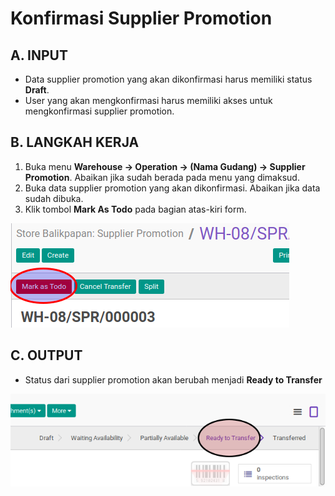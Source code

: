 # Konfirmasi Supplier Promotion

## A. INPUT

* Data supplier promotion yang akan dikonfirmasi harus memiliki status **Draft**.
* User yang akan mengkonfirmasi harus memiliki akses untuk mengkonfirmasi supplier promotion.

## B. LANGKAH KERJA

1. Buka menu **Warehouse -> Operation -> (Nama Gudang) -> Supplier Promotion**. Abaikan jika sudah berada
pada menu yang dimaksud.
2. Buka data supplier promotion yang akan dikonfirmasi. Abaikan jika data sudah dibuka.
3. Klik tombol **Mark As Todo** pada bagian atas-kiri form.

![](../../img/supplier-promotion/tombol-mark-as-todo.png)

## C. OUTPUT

* Status dari supplier promotion akan berubah menjadi **Ready to Transfer**

![](../../img/supplier-promotion/status-ready-to-transfer.png)

